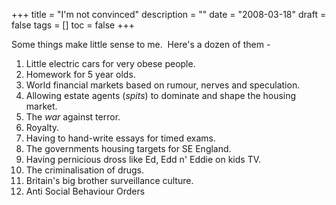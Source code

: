 +++
title = "I'm not convinced"
description = ""
date = "2008-03-18"
draft = false
tags = []
toc = false
+++

Some things make little sense to me.  Here's a dozen of them -

1. Little electric cars for very obese people.
2. Homework for 5 year olds.
3. World financial markets based on rumour, nerves and speculation.
4. Allowing estate agents (*spits*) to dominate and shape the housing market.
5. The *war* against terror.
6. Royalty.
7. Having to hand-write essays  for timed exams.
8. The governments housing targets for SE England.
9. Having pernicious dross like Ed, Edd n' Eddie on kids TV.
10. The criminalisation of drugs.
11. Britain's big brother surveillance culture.
12. Anti Social Behaviour Orders